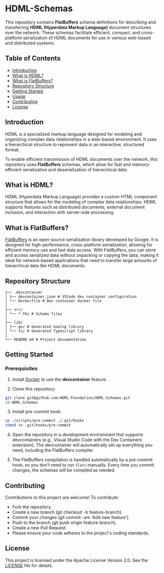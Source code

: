 # HDML-Schemas

This repository contains **FlatBuffers** schema definitions for describing and transferring **HDML (Hyperdata Markup Language)** document structures over the network. These schemas facilitate efficient, compact, and cross-platform serialization of HDML documents for use in various web-based and distributed systems.

## Table of Contents
- [Introduction](#introduction)
- [What is HDML?](#what-is-hdml)
- [What is FlatBuffers?](#what-is-flatbuffers)
- [Repository Structure](#repository-structure)
- [Getting Started](#getting-started)
- [Usage](#usage)
- [Contributing](#contributing)
- [License](#license)

## Introduction

HDML is a specialized markup language designed for modeling and organizing complex data relationships in a web-based environment. It uses a hierarchical structure to represent data in an interactive, structured format.

To enable efficient transmission of HDML documents over the network, this repository uses **FlatBuffers** schemas, which allow for fast and memory-efficient serialization and deserialization of hierarchical data.

## What is HDML?

HDML (Hyperdata Markup Language) provides a custom HTML component structure that allows for the modeling of complex data relationships. HDML supports features such as distributed documents, external document inclusion, and interaction with server-side processing.

## What is FlatBuffers?

[FlatBuffers](https://google.github.io/flatbuffers/) is an open-source serialization library developed by Google. It is designed for high-performance, cross-platform serialization, allowing for efficient memory use and fast data access. With FlatBuffers, you can store and access serialized data without unpacking or copying the data, making it ideal for network-based applications that need to transfer large amounts of hierarchical data like HDML documents.

## Repository Structure

```
├── .devcontainer
│ ├── devcontainer.json # VSCode dev container configuration
│ └── Dockerfile # Dev container docker file
│
├── src/ 
│ └── *.fbs # Schema files
│
├── lib/
│ ├── go/ # Generated Goalng library
│ └── ts/ # Generated Typescript library
│
└── README.md # Project documentation
```

## Getting Started

### Prerequisites

1. Install [Docker](https://www.docker.com/get-started) to use the **devcontainer** feature.
   
2. Clone this repository:

```bash
git clone git@github.com:HDML-Foundation/HDML-Schemas.git
cd HDML-Schemas
```

3. Install pre-commit hook:

```bash
cp ./scripts/pre-commit ./.git/hooks
chmod +x .git/hooks/pre-commit
```

4. Open the repository in a development environment that supports devcontainers (e.g., Visual Studio Code with the Dev Containers extension). The devcontainer will automatically set up everything you need, including the FlatBuffers compiler.

5. The FlatBuffers compilation is handled automatically by a pre-commit hook, so you don’t need to run `flatc` manually. Every time you commit changes, the schemas will be compiled as needed.

## Contributing

Contributions to this project are welcome! To contribute:

- Fork the repository.
- Create a new branch (git checkout -b feature-branch).
- Commit your changes (git commit -am 'Add new feature').
- Push to the branch (git push origin feature-branch).
- Create a new Pull Request.
- Please ensure your code adheres to the project's coding standards.

## License

This project is licensed under the Apache License Version 2.0. See the [LICENSE](https://github.com/HDML-Foundation/HDML-Schemas/blob/main/LICENSE) file for details.